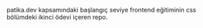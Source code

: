 patika.dev kapsamındaki başlangıç seviye frontend eğitiminin css bölümdeki ikinci ödevi içeren repo.

